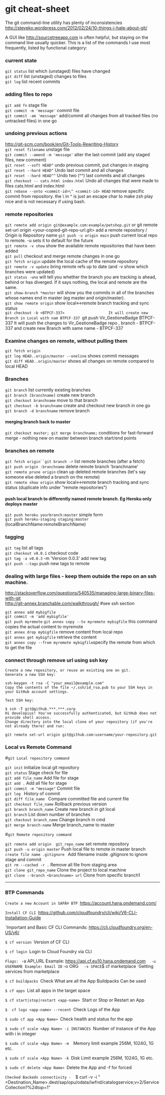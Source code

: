 # git cheat-sheet

The git command-line utility has plenty of inconsistencies
http://steveko.wordpress.com/2012/02/24/10-things-i-hate-about-git/

A GUI like http://sourcetreeapp.com is often helpful, but staying on the command line usually quicker.
This is a list of the commands I use most frequently, listed by functional category:

### current state
`git status`					list which (unstaged) files have changed  
`git diff`						list (unstaged) changes to files  
`git log`						list recent commits  


### adding files to repo
`git add fn`					stage file  
`git commit -m 'message'`			commit file  
`git commit -am 'message'`		add/commit all changes from all tracked files (no untracked files) in one go  

### undoing previous actions
http://git-scm.com/book/en/Git-Tools-Rewriting-History  
`git reset filename`				unstage file  
`git commit --amend -m 'message'`	alter the last commit (add any staged files, new comment)  
`git reset --soft HEAD^`			undo previous commit, put changes in staging  
`git reset --hard HEAD^`			Undo last commit and all changes  
`git reset --hard HEAD^^`			Undo two (^^) last commits and all changes  
`git checkout -- cats.html index.html`	Undo all changes that were made to files cats.html and index.html  
`git rebase --onto <commit-id>\^ <commit-id> HEAD`	remove specific commit from repository. the \ in \^ is just an escape   char to make zsh play nice and is not necessary if using bash.  

### remote repositories
`git remote add origin git@example.com:example/petshop.git` or git remote set-url origin <your-copied-git-repo-url.git> add a remote repository /  Origin is Repository name
`git push -u origin main`			push current local repo to remote. -u sets it to default for the future  
`git remote -v show`				show the available remote repositories that have been added  
`git pull`						checkout and merge remote changes in one go  
`git fetch origin`						update the local cache of the remote repository  
`git remote -v update`				bring remote refs up to date (and -v show which branches were updated)  
`git status -uno` will tell you whether the branch you are tracking is ahead, behind or has diverged. If it says nothing, the local and remote are the same.  
`git show-branch *master` will show you the commits in all of the branches whose names end in master (eg master and origin/master).  
`git show remote origin`			show local<->remote branch tracking and sync status  
`git checkout -b <BTPCF-337>                    It will create new Branch in Local with nam BTPCF-337
`git push Vir_GestioneBadge BTPCF-337           It will push the changes to Vir_GestioneBadge  repo , branch - BTPCF-337 and create new Branch with same name - BTPCF-337  
 

### Examine changes on remote, without pulling them
`git fetch origin`  
`git log HEAD..origin/master --oneline` shows commit messages  
`git diff HEAD..origin/master` shows all changes on remote compared to local HEAD  


### Branches
`git branch`						list currently existing branches  
`git branch [branchname]`			create new branch  
`git checkout branchname`			move to that branch  
`git checkout -b branchname`			create and checkout new branch in one go  
`git branch -d branchname`			remove branch  

#### merging branch back to master
`git checkout master; git merge branchname;`	conditions for fast-forward merge - nothing new on master between branch start/end points  

### branches on remote
`git fetch origin``git branch -r` 		list remote branches (after a fetch)  
`git push origin :branchname`		delete remote branch 'branchname'  
`git remote prune origin`			clean up deleted remote branches (let's say someone else deleted a branch on the remote)  
`git remote show origin`			show local<->remote branch tracking and sync status (duplicate info under "remote repositories")  


#### push local branch to differently named remote branch. Eg Heroku only deploys master
`git push heroku yourbranch:master`       simple form  
`git push heroku-staging staging:master` 	(localBranchName:remoteBranchName)  

### tagging
`git tag`	list all tags  
`git checkout v0.0.1`	checkout code  
`git tag -a v0.0.3`	-m 'Version 0.0.3'	add new tag  
`git push --tags`	push new tags to remote  

### dealing with large files - keep them outside the repo on an ssh machine.
http://stackoverflow.com/questions/540535/managing-large-binary-files-with-git  
http://git-annex.branchable.com/walkthrough/ #see ssh section  

`git annex add mybigfile`  
`git commit -m 'add mybigfile'`  
`git push myremote` 
`git annex copy --to myremote mybigfile` this command copies the actual content to myremote  
`git annex drop mybigfile`  remove content from local repo  
`git annex get mybigfile`   retrieve the content  
`git annex copy --from myremote mybigfile`specify the remote from which to get the file  


### connect through remove url using ssh key

`Create a new repository, or reuse an existing one on git.` <br/>
`Generate a new SSH key:`

`ssh-keygen -t rsa -C "your_email@example.com"` <br/>
`Copy the contents of the file ~/.ssh/id_rsa.pub to your SSH keys in your GitHub account settings.`

`Test SSH key:` <br/>

`$ ssh -T git@github.***.***.corp` <br/>
`Hi developius! You've successfully authenticated, but GitHub does not provide shell access.` <br/>
`Change directory into the local clone of your repository (if you're not already there) and run:` <br/>

`git remote set-url origin git@github.com:username/your-repository.git`


### Local vs Remote Command

#`git Local repository command `

`git init`			 				initialize local git repository <br/>
`git status`							Stage check for file <br/>
`git add file_name`						Add file for stage <br/>
`git add .`							Add all file for stage <br/>
`git commit -m "message"`					Commit file <br/>
`git log `							History of commit  <br/>
`git diff file_name `						Compare committed file and current file <br/>
`git checkout file_name`					Rollback previous version <br/>
`git branch branch_name` 					Create new branch in git local <br/>
`git branch`							List down number of branches <br/>
`git checkout branch_name`					Change branch in cmd <br/>
`git merge branch-name`						Merge branch_name to master <br/>
			

#`git Remote repository command `

`git remote add origin  git_repo_name`    			set remote repository  <br/>
`git push -u origin master`					Push local file to remote in master branch <br/>
`create file name .gitignore `					Add filename inside .gitignore to ignore stage and commit  <br/>
`git rm --cached -r .`						Remove all file from staging area <br/>
`git clone git_repo_name`					Clone the project to local machine <br/>
`git clone --branch <branchname> url`				Clone from specific branch1 <br/>


*****************


### BTP Commands

`Create a new Account in SAPÂ® BTP
`https://account.hana.ondemand.com/
 
`Install CF CLI
`https://github.com/cloudfoundry/cli/wiki/V6-CLI-Installation-Guide
 
`Important and Basic CF CLI Commands:
https://cli.cloudfoundry.org/en-US/v6/
	
`$ cf version
`Version of CF CLI
	
`$ cf login
`Login to Cloud Foundry via CLI
 
`Flags:
`	-a API_URL Example: https://api.cf.eu10.hana.ondemand.com
`	-u USERNAME Example: Email ID
`	-o ORG
`	-s SPACE
`$ cf marketplace
`Getting services from marketplace	

`$ cf buildpacks
`Check What are all the App Buildpacks  Can be used

`$ cf apps
`List all apps in the target space

`$ cf start|stop|restart <app-name>
`Start or Stop or Restart an App

`$  cf logs <app-name> --recent
`Check Logs of the App

`$ sudo cf app <App Name>
`Check health and status for the app

`$ sudo cf scale <App Name> -i INSTANCES
`Number of Instance of the App with i in integer

`$ sudo cf scale <App Name> -m 
`Memory limit example 256M, 1024G, 1G etc.

`$ sudo cf scale <App Name> -k
`Disk Limit example 256M, 1024G, 1G etc.

`$ sudo cf delete <App Name>
`Delete the App and -f for forced 

`Checked Backedn connectivity - 
`$ curl -v -i "<Destination_Name>.dest/sap/opu/odata/iwfnd/catalogservice;v=2/ServiceCollection?%24top=1"

